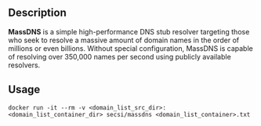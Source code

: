 ## Description

**MassDNS** is a simple high-performance DNS stub resolver targeting those who seek to resolve a massive amount of domain names in the order of millions or even billions. Without special configuration, MassDNS is capable of resolving over 350,000 names per second using publicly available resolvers.

## Usage
```
docker run -it --rm -v <domain_list_src_dir>:<domain_list_container_dir> secsi/massdns <domain_list_container>.txt
```